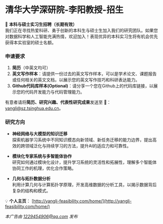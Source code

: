 # 清华大学深研院-李阳教授-招生

🌟 **本科与硕士实习生招聘（长期有效）**  
我们正在寻找热爱科研、勇于创新的本科生与硕士生加入我们的研究团队。如果您对数据科学和人工智能充满热情，欢迎加入！表现优异的本科实习生将有机会优先获得本实验室的硕士名额。

### 申请要求
1. **简历**（中英文均可）
2. **英文写作样本**：请提供一份过去的英文写作样本，可以是学术论文、课题报告或任何相关的英文文档，以展示您的英文写作技巧和科研表达能力。
3. **Github代码库样本(Optional)**：请分享一个您在Github上的代码库链接，以展示您的代码开发能力与代码管理能力。

有意者请将**简历、研究兴趣、代表性研究成果**发送至 📧：yangli@sz.tsinghua.edu.cn。

### 研究方向
- **神经网络与大模型的知识迁移**  
  探索机器学习系统中不同知识模态向新领域、新任务迁移的能力边界，提出高效的跨领域泛化与持续学习的方法，提升AI的适应力和可靠性。

- **模块化专家系统与多智能体协作**  
  研究如何通过模块化设计，提升学习系统的灵活性和拓展性，理解多个智能体协同工作的机理，优化合作策略。

- **几何与拓扑数据分析**  
  利用计算几何与计算拓扑学原理，开发高维数据的分析工具，以揭示数据背后复杂的结构和模式。

💡 **个人主页**： [http://yangli-feasibility.com/home/](http://yangli-feasibility.com/home/)

*本广告由 1229454906@qq.com 发布*
